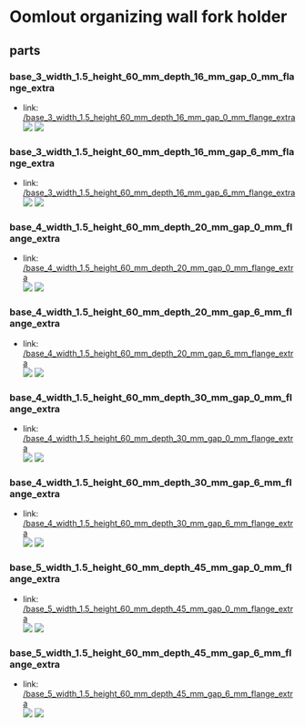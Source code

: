 # Oomlout organizing wall fork holder


## parts

### base_3_width_1.5_height_60_mm_depth_16_mm_gap_0_mm_flange_extra
* link: [/base_3_width_1.5_height_60_mm_depth_16_mm_gap_0_mm_flange_extra](base_3_width_1.5_height_60_mm_depth_16_mm_gap_0_mm_flange_extra)  
![](base_3_width_1.5_height_60_mm_depth_16_mm_gap_0_mm_flange_extra/3dpr_300.png)  ![](base_3_width_1.5_height_60_mm_depth_16_mm_gap_0_mm_flange_extra/image_300.jpg)
 

### base_3_width_1.5_height_60_mm_depth_16_mm_gap_6_mm_flange_extra
* link: [/base_3_width_1.5_height_60_mm_depth_16_mm_gap_6_mm_flange_extra](base_3_width_1.5_height_60_mm_depth_16_mm_gap_6_mm_flange_extra)  
![](base_3_width_1.5_height_60_mm_depth_16_mm_gap_6_mm_flange_extra/3dpr_300.png)  ![](base_3_width_1.5_height_60_mm_depth_16_mm_gap_6_mm_flange_extra/image_300.jpg)
 

### base_4_width_1.5_height_60_mm_depth_20_mm_gap_0_mm_flange_extra
* link: [/base_4_width_1.5_height_60_mm_depth_20_mm_gap_0_mm_flange_extra](base_4_width_1.5_height_60_mm_depth_20_mm_gap_0_mm_flange_extra)  
![](base_4_width_1.5_height_60_mm_depth_20_mm_gap_0_mm_flange_extra/3dpr_300.png)  ![](base_4_width_1.5_height_60_mm_depth_20_mm_gap_0_mm_flange_extra/image_300.jpg)
 

### base_4_width_1.5_height_60_mm_depth_20_mm_gap_6_mm_flange_extra
* link: [/base_4_width_1.5_height_60_mm_depth_20_mm_gap_6_mm_flange_extra](base_4_width_1.5_height_60_mm_depth_20_mm_gap_6_mm_flange_extra)  
![](base_4_width_1.5_height_60_mm_depth_20_mm_gap_6_mm_flange_extra/3dpr_300.png)  ![](base_4_width_1.5_height_60_mm_depth_20_mm_gap_6_mm_flange_extra/image_300.jpg)
 

### base_4_width_1.5_height_60_mm_depth_30_mm_gap_0_mm_flange_extra
* link: [/base_4_width_1.5_height_60_mm_depth_30_mm_gap_0_mm_flange_extra](base_4_width_1.5_height_60_mm_depth_30_mm_gap_0_mm_flange_extra)  
![](base_4_width_1.5_height_60_mm_depth_30_mm_gap_0_mm_flange_extra/3dpr_300.png)  ![](base_4_width_1.5_height_60_mm_depth_30_mm_gap_0_mm_flange_extra/image_300.jpg)
 

### base_4_width_1.5_height_60_mm_depth_30_mm_gap_6_mm_flange_extra
* link: [/base_4_width_1.5_height_60_mm_depth_30_mm_gap_6_mm_flange_extra](base_4_width_1.5_height_60_mm_depth_30_mm_gap_6_mm_flange_extra)  
![](base_4_width_1.5_height_60_mm_depth_30_mm_gap_6_mm_flange_extra/3dpr_300.png)  ![](base_4_width_1.5_height_60_mm_depth_30_mm_gap_6_mm_flange_extra/image_300.jpg)
 

### base_5_width_1.5_height_60_mm_depth_45_mm_gap_0_mm_flange_extra
* link: [/base_5_width_1.5_height_60_mm_depth_45_mm_gap_0_mm_flange_extra](base_5_width_1.5_height_60_mm_depth_45_mm_gap_0_mm_flange_extra)  
![](base_5_width_1.5_height_60_mm_depth_45_mm_gap_0_mm_flange_extra/3dpr_300.png)  ![](base_5_width_1.5_height_60_mm_depth_45_mm_gap_0_mm_flange_extra/image_300.jpg)
 

### base_5_width_1.5_height_60_mm_depth_45_mm_gap_6_mm_flange_extra
* link: [/base_5_width_1.5_height_60_mm_depth_45_mm_gap_6_mm_flange_extra](base_5_width_1.5_height_60_mm_depth_45_mm_gap_6_mm_flange_extra)  
![](base_5_width_1.5_height_60_mm_depth_45_mm_gap_6_mm_flange_extra/3dpr_300.png)  ![](base_5_width_1.5_height_60_mm_depth_45_mm_gap_6_mm_flange_extra/image_300.jpg)
 
